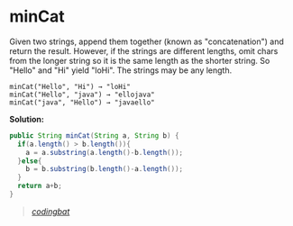 # minCat

Given two strings, append them together (known as "concatenation") and return the result. However, if the strings are different lengths, omit chars from the longer string so it is the same length as the shorter string. So "Hello" and "Hi" yield "loHi". The strings may be any length.

```
minCat("Hello", "Hi") → "loHi"
minCat("Hello", "java") → "ellojava"
minCat("java", "Hello") → "javaello"
```

**Solution:**

```java
public String minCat(String a, String b) {
  if(a.length() > b.length()){
    a = a.substring(a.length()-b.length());
  }else{
    b = b.substring(b.length()-a.length());
  }
  return a+b;
}
```

> _[codingbat](http://codingbat.com/prob/p105745)_